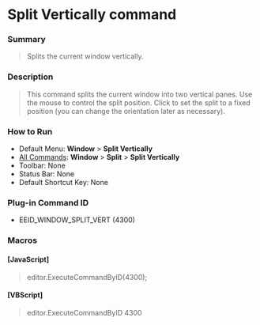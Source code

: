 # Split Vertically command

### Summary

> Splits the current window vertically.

### Description

> This command splits the current window into two vertical panes. Use the
> mouse to control the split position. Click to set the split to a fixed
> position (you can change the orientation later as necessary).

### How to Run

- Default Menu: **Window**
\> **Split Vertically**
- [All Commands](../tools/all_commands): **Window**
\> **Split** \> **Split Vertically**
- Toolbar: None
- Status Bar: None
- Default Shortcut Key: None

### Plug-in Command ID

- EEID\_WINDOW\_SPLIT\_VERT (4300)

### Macros

#### \[JavaScript\]

> editor.ExecuteCommandByID(4300);

#### \[VBScript\]

> editor.ExecuteCommandByID 4300